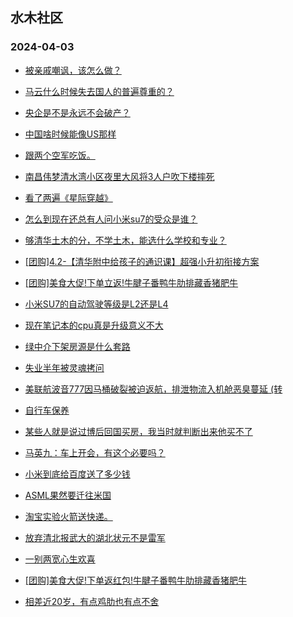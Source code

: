 ## 水木社区 
### 2024-04-03

+ [被亲戚嘲讽，该怎么做？](https://www.mysmth.net/nForum/article/FamilyLife/1766642844)

+ [马云什么时候失去国人的普遍尊重的？](https://www.mysmth.net/nForum/article/Zhejiang/229836)

+ [央企是不是永远不会破产？](https://www.mysmth.net/nForum/article/WorkingLife/16952)

+ [中国啥时候能像US那样](https://www.mysmth.net/nForum/article/AutoWorld/1944801399)

+ [跟两个空军吃饭。](https://www.mysmth.net/nForum/article/OurEstate/2935355)

+ [南昌伟梦清水湾小区夜里大风将3人户吹下楼摔死](https://www.mysmth.net/nForum/article/MyFamily/255010)

+ [看了两遍《星际穿越》](https://www.mysmth.net/nForum/article/Movielife/5495)

+ [怎么到现在还总有人问小米su7的受众是谁？](https://www.mysmth.net/nForum/article/GreenAuto/1525831)

+ [够清华土木的分，不学土木，能选什么学校和专业？](https://www.mysmth.net/nForum/article/GaoKao/551424)

+ [[团购]4.2-【清华附中给孩子的通识课】超强小升初衔接方案](https://www.mysmth.net/nForum/article/ADAgent_TG/1319738)

+ [[团购]美食大促!下单立返!牛腱子番鸭牛肋排藏香猪肥牛](https://www.mysmth.net/nForum/article/ADAgent_TG/1319795)

+ [小米SU7的自动驾驶等级是L2还是L4](https://www.mysmth.net/nForum/article/GreenAuto/1526983)

+ [现在笔记本的cpu真是升级意义不大](https://www.mysmth.net/nForum/article/Notebook/1991250)

+ [绿中介下架房源是什么套路](https://www.mysmth.net/nForum/article/OurEstate/2936425)

+ [失业半年被灵魂拷问](https://www.mysmth.net/nForum/article/WorkingLife/16670)

+ [美联航波音777因马桶破裂被迫返航，排泄物流入机舱恶臭蔓延 (转](https://www.mysmth.net/nForum/article/Aero/433648)

+ [自行车保养](https://www.mysmth.net/nForum/article/Cyclone/980610)

+ [某些人就是说过博后回国买房，我当时就判断出来他买不了](https://www.mysmth.net/nForum/article/MyFamily/255024)

+ [马英九：车上开会，有这个必要吗？](https://www.mysmth.net/nForum/article/GreenAuto/1527339)

+ [小米到底给百度送了多少钱](https://www.mysmth.net/nForum/article/AutoWorld/1944802168)

+ [ASML果然要迁往米国](https://www.mysmth.net/nForum/article/METech/477389)

+ [淘宝实验火箭送快递。](https://www.mysmth.net/nForum/article/Aero/433651)

+ [放弃清北报武大的湖北状元不是雷军](https://www.mysmth.net/nForum/article/GaoKao/551376)

+ [一别两宽心生欢喜](https://www.mysmth.net/nForum/article/FamilyLife/1766644416)

+ [[团购]美食大促!下单返红包!牛腱子番鸭牛肋排藏香猪肥牛](https://www.mysmth.net/nForum/article/ADAgent_TG/1319795)

+ [相差近20岁，有点鸡肋也有点不舍](https://www.mysmth.net/nForum/article/Love/6292271)

